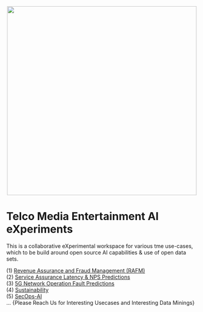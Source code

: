 <div align="center">
    <img src="https://raw.githubusercontent.com/fenar/TME-AIX/main/images/TME-AiX-Logo.png" width="500"/>
</div>

# Telco Media Entertainment AI eXperiments
This is a collaborative eXperimental workspace for various tme use-cases,<br>
which to be build around open source AI capabilities & use of open data sets.<br>

(1) [Revenue Assurance and Fraud Management (RAFM)](https://github.com/fenar/TME-AIX/tree/main/revenueassurance) <br>
(2) [Service Assurance Latency & NPS Predictions](https://github.com/fenar/TME-AIX/tree/main/serviceassurance) <br>
(3) [5G Network Operation Fault Predictions](https://github.com/fenar/TME-AIX/tree/main/5gnetops) <br>
(4) [Sustainability](https://github.com/fenar/TME-AIX/tree/main/sustainability) <br>
(5) [SecOps-AI](https://github.com/fenar/TME-AIX/tree/main/secops) <br>
... {Please Reach Us for Interesting Usecases and Interesting Data Minings}


